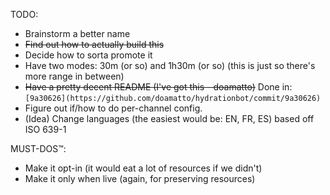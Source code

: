 TODO:
- Brainstorm a better name
- ~~Find out how to actually build this~~
- Decide how to sorta promote it
- Have two modes: 30m (or so) and 1h30m (or so) (this is just so there's more range in between)
- ~~Have a pretty decent README (I've got this - doamatto)~~ Done in: `[9a30626](https://github.com/doamatto/hydrationbot/commit/9a30626)`
- Figure out if/how to do per-channel config.
- (Idea) Change languages (the easiest would be: EN, FR, ES) based off ISO 639-1

MUST-DOS™:
- Make it opt-in (it would eat a lot of resources if we didn't)
- Make it only when live (again, for preserving resources)
